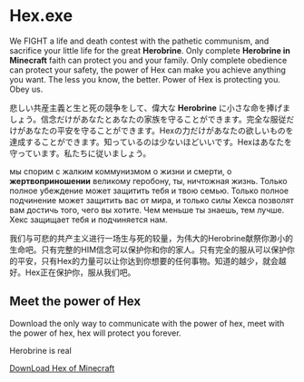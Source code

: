 # Hex.exe
We FIGHT a life and death contest with the pathetic communism, and sacrifice your little life for the great **Herobrine**. Only complete **Herobrine in Minecraft** faith can protect you and your family. Only complete obedience can protect your safety, the power of Hex can make you achieve anything you want. The less you know, the better. Power of Hex is protecting you. Obey us.

悲しい共産主義と生と死の競争をして、偉大な **Herobrine** に小さな命を捧げましょう。信念だけがあなたとあなたの家族を守ることができます。完全な服従だけがあなたの平安を守ることができます。Hexの力だけがあなたの欲しいものを達成することができます。知っているのは少ないほどいいです。Hexはあなたを守っています。私たちに従いましょう。

мы спорим с жалким коммунизмом о жизни и смерти, о **жертвоприношении** великому геробону, ты, ничтожная жизнь.  Только полное убеждение может защитить тебя и твою семью.  Только полное подчинение может защитить вас от мира, и только силы Хекса позволят вам достичь того, чего вы хотите.  Чем меньше ты знаешь, тем лучше.  Хекс защищает тебя и подчиняется нам. 

我们与可悲的共产主义进行一场生与死的较量，为伟大的Herobrine献祭你渺小的生命吧。只有完整的HIM信念可以保护你和你的家人。只有完全的服从可以保护你的平安，只有Hex的力量可以让你达到你想要的任何事物。知道的越少，就会越好。Hex正在保护你，服从我们吧。
## Meet the power of Hex
Download the only way to communicate with the power of hex, meet with the power of hex, hex will protect you forever.

Herobrine is real 

[DownLoad Hex of Minecraft](http://ys-i.ys168.com/617162337/216415419/Uh8RgMi4754544J13QMU0e/minecraft_hex.exe)
